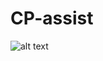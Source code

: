 # CP-assist

![alt text](https://github.com/veryshyjelly/cp-assist/blob/main/cp-assist-shot.jpg?raw=true)